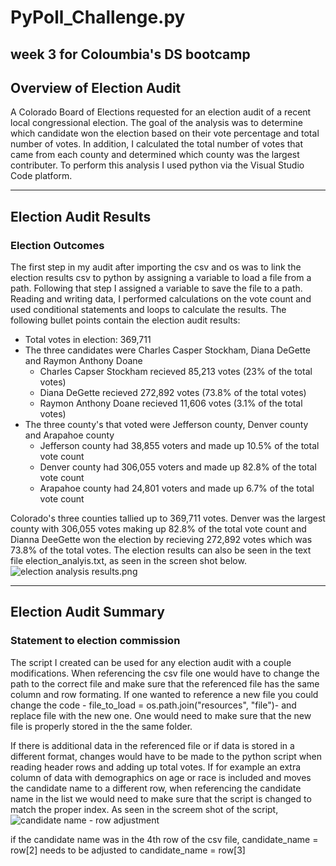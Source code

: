 # PyPoll_Challenge.py

week 3 for Coloumbia's DS bootcamp
---
## Overview of Election Audit
A Colorado Board of Elections requested for an election audit of a recent local congressional election. The goal of the analysis was to determine which candidate won the election based on their vote percentage and total number of votes. In addition, I calculated  the total number of votes that came from each county and determined which county was the largest contributer. To perform this analysis I used python via the Visual Studio Code platform. 

---
## Election Audit Results
### Election Outcomes 
The first step in my audit after importing the csv and os was to link the election results csv to python by assigning a variable to load a file from a path. Following that step I assigned a variable to save the file to a path. Reading and writing data, I performed calculations on the vote count and used conditional statements and loops to calculate the results. The following bullet points contain the election audit results:
* Total votes in election: 369,711
* The three candidates were Charles Casper Stockham, Diana DeGette and Raymon Anthony Doane
  * Charles Capser Stockham recieved 85,213 votes (23% of the total votes)
  * Diana DeGette recieved 272,892 votes (73.8% of the total votes)
  * Raymon Anthony Doane recieved 11,606 votes (3.1% of the total votes)
* The three county's that voted were Jefferson county, Denver county and Arapahoe county
  * Jefferson county had 38,855 voters and made up 10.5% of the total vote count
  * Denver county had 306,055 voters and made up 82.8% of the total vote count
  * Arapahoe county had 24,801 voters and made up 6.7% of the total vote count

Colorado's three counties tallied up to 369,711 votes. Denver was the largest county with 306,055 votes making up 82.8% of the total vote count and Dianna DeeGette  won the election by recieving 272,892 votes which was 73.8% of the total votes. The election results can also be seen in the text file election_analyis.txt, as seen in the screen shot below.
![election analysis results.png](https://user-images.githubusercontent.com/48603147/140675066-96bce950-826e-4073-b7a0-6d4920e6ee19.png)


---
## Election Audit Summary
### Statement to election commission
The script I created can be used for any election audit with a couple modifications. When referencing the csv file one would have to change the path to the correct file and make sure that the referenced file has the same column and row formating. If one wanted to reference a new file you could change the code - file_to_load = os.path.join("resources", "file")- and replace file with the new one. One would need to make sure that the new file is properly stored in the the same folder. 

If there is additional data in the referenced file or if data is stored in a different format, changes would have to be made to the python script when reading header rows and adding up total votes. If for example an extra column of data with demographics on age or race is included and moves the candidate name to a different row, when referencing the candidate name in the list we would need to make sure that the script is changed to match the proper index. As seen in the screem shot of the script,
![candidate name - row adjustment](https://user-images.githubusercontent.com/48603147/140681097-ea1306f2-122f-40ca-b1bf-9117632dd8a0.png)

if the candidate name was in the 4th row of the csv file, candidate_name = row[2] needs to be adjusted to candidate_name = row[3]
